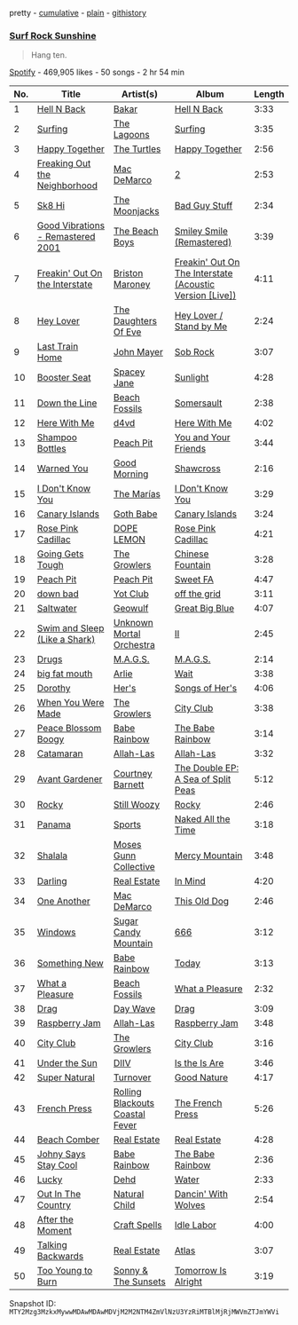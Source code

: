 pretty - [cumulative](/playlists/cumulative/37i9dQZF1DWYzpSJHStHHx.md) - [plain](/playlists/plain/37i9dQZF1DWYzpSJHStHHx) - [githistory](https://github.githistory.xyz/mackorone/spotify-playlist-archive/blob/main/playlists/plain/37i9dQZF1DWYzpSJHStHHx)

### [Surf Rock Sunshine](https://open.spotify.com/playlist/37i9dQZF1DWYzpSJHStHHx)

> Hang ten.

[Spotify](https://open.spotify.com/user/spotify) - 469,905 likes - 50 songs - 2 hr 54 min

| No. | Title | Artist(s) | Album | Length |
|---|---|---|---|---|
| 1 | [Hell N Back](https://open.spotify.com/track/3NRql0A1Ef4RCvT473iqgD) | [Bakar](https://open.spotify.com/artist/3K2Srho6NCF3o9MswGR76H) | [Hell N Back](https://open.spotify.com/album/3aEdbaJGWXbBxn79DgjamF) | 3:33 |
| 2 | [Surfing](https://open.spotify.com/track/299qI1feXBUOAM05oCnizs) | [The Lagoons](https://open.spotify.com/artist/3oK9o2DLbk1VEda7KOMotd) | [Surfing](https://open.spotify.com/album/71o0nACWIR21FEiOzUESXl) | 3:35 |
| 3 | [Happy Together](https://open.spotify.com/track/1JO1xLtVc8mWhIoE3YaCL0) | [The Turtles](https://open.spotify.com/artist/2VIoWte1HPDbZ2WqHd2La7) | [Happy Together](https://open.spotify.com/album/2pMxs38Y5A0mmHrcu3twvB) | 2:56 |
| 4 | [Freaking Out the Neighborhood](https://open.spotify.com/track/3HlK8txWAdtKMrbsqX40pl) | [Mac DeMarco](https://open.spotify.com/artist/3Sz7ZnJQBIHsXLUSo0OQtM) | [2](https://open.spotify.com/album/2XgBQwGRxr4P7cHLDYiqrO) | 2:53 |
| 5 | [Sk8 Hi](https://open.spotify.com/track/253tZyRP0qeH35ch1LVnIP) | [The Moonjacks](https://open.spotify.com/artist/4AqRJ5gzqsHLsIIfBZWT16) | [Bad Guy Stuff](https://open.spotify.com/album/0F017i7jFkJ40Iovj428zv) | 2:34 |
| 6 | [Good Vibrations \- Remastered 2001](https://open.spotify.com/track/5t9KYe0Fhd5cW6UYT4qP8f) | [The Beach Boys](https://open.spotify.com/artist/3oDbviiivRWhXwIE8hxkVV) | [Smiley Smile \(Remastered\)](https://open.spotify.com/album/37rNuexqEXWeSIOiJtn3A9) | 3:39 |
| 7 | [Freakin' Out On the Interstate](https://open.spotify.com/track/0awZwmlC6pxH65KTZpadmX) | [Briston Maroney](https://open.spotify.com/artist/7vtSUU3zpHeYJfX6BPNrJd) | [Freakin' Out On The Interstate \(Acoustic Version \[Live\]\)](https://open.spotify.com/album/0dXQf9UooGFoxLamqfkURl) | 4:11 |
| 8 | [Hey Lover](https://open.spotify.com/track/0bhwnn2xqnBUcMZDcXNuII) | [The Daughters Of Eve](https://open.spotify.com/artist/4Fgj7fAOMYS3rMV4cUN2On) | [Hey Lover / Stand by Me](https://open.spotify.com/album/40RGCmiNjNqOAQjeMDdCWE) | 2:24 |
| 9 | [Last Train Home](https://open.spotify.com/track/0tgBtQ0ISnMQOKorrN9HLX) | [John Mayer](https://open.spotify.com/artist/0hEurMDQu99nJRq8pTxO14) | [Sob Rock](https://open.spotify.com/album/2JmfwvRDitJlTUoLCkp61z) | 3:07 |
| 10 | [Booster Seat](https://open.spotify.com/track/5th1bFGGaXLM7wDBJpcF06) | [Spacey Jane](https://open.spotify.com/artist/6V70yeZQCoSR2M3fyW8qiA) | [Sunlight](https://open.spotify.com/album/0lzBfRwVgShOeiFJaXSEex) | 4:28 |
| 11 | [Down the Line](https://open.spotify.com/track/05ZUxHiGT7VR6ShJjhwJxn) | [Beach Fossils](https://open.spotify.com/artist/1bwUhKRmEkOZ1wuTnV9XjC) | [Somersault](https://open.spotify.com/album/2d7uieZPQtrUi5AQXwdsYV) | 2:38 |
| 12 | [Here With Me](https://open.spotify.com/track/4U4h7WNNyvhpdaDgHSdD4j) | [d4vd](https://open.spotify.com/artist/5y8tKLUfMvliMe8IKamR32) | [Here With Me](https://open.spotify.com/album/1HPTbRqv30KYao7mpuZ6dm) | 4:02 |
| 13 | [Shampoo Bottles](https://open.spotify.com/track/2INUkDPCO1eQlOFmIN5VAC) | [Peach Pit](https://open.spotify.com/artist/6fC2AcsQtd9h4BWELbbire) | [You and Your Friends](https://open.spotify.com/album/3Vk0be2qEuqARxrC6U5ZV3) | 3:44 |
| 14 | [Warned You](https://open.spotify.com/track/3GahMRXI3rL2JVeSLZBRnF) | [Good Morning](https://open.spotify.com/artist/2kMzxA8edU05hvMFU493zJ) | [Shawcross](https://open.spotify.com/album/3KpFXHl7zzp0Cjvww3AUFs) | 2:16 |
| 15 | [I Don't Know You](https://open.spotify.com/track/4cJOLN346rtOty3UPACsao) | [The Marías](https://open.spotify.com/artist/2sSGPbdZJkaSE2AbcGOACx) | [I Don't Know You](https://open.spotify.com/album/5L8VJO457GXReKVVfRhzyM) | 3:29 |
| 16 | [Canary Islands](https://open.spotify.com/track/7MuU7UbVaKyu4HkHBoHwrD) | [Goth Babe](https://open.spotify.com/artist/7o96HO2zrujyATtVsqGhh3) | [Canary Islands](https://open.spotify.com/album/3T0gMffhvjVW4DQi6PUj1L) | 3:24 |
| 17 | [Rose Pink Cadillac](https://open.spotify.com/track/3YC7FYhduZbYObLRCdhANa) | [DOPE LEMON](https://open.spotify.com/artist/7oZLKL1GjYiaAgssXsLmW8) | [Rose Pink Cadillac](https://open.spotify.com/album/0JUuId9ZVeNiCk9KGtAUuv) | 4:21 |
| 18 | [Going Gets Tough](https://open.spotify.com/track/0dEhydwCE5Og4PLKyjfqMR) | [The Growlers](https://open.spotify.com/artist/2RhgnQNC74QoBlaUvT4MEe) | [Chinese Fountain](https://open.spotify.com/album/6exFB8EKturdauvN5XV0ov) | 3:28 |
| 19 | [Peach Pit](https://open.spotify.com/track/0ZK8TGOsngrstVPsnrHbK1) | [Peach Pit](https://open.spotify.com/artist/6fC2AcsQtd9h4BWELbbire) | [Sweet FA](https://open.spotify.com/album/1lhF5c8Q9bzYNwGFwQgYnP) | 4:47 |
| 20 | [down bad](https://open.spotify.com/track/0vjpfpch27QUf1cUs4seDl) | [Yot Club](https://open.spotify.com/artist/6FugQjLquBF4JzATRN70bR) | [off the grid](https://open.spotify.com/album/1i4wFUJBONFpNJLlDGnj56) | 3:11 |
| 21 | [Saltwater](https://open.spotify.com/track/2QSrwZ7iVknZgkfi4aD6cn) | [Geowulf](https://open.spotify.com/artist/01TQ6CLvPSOYGUqRQ3nWgZ) | [Great Big Blue](https://open.spotify.com/album/7DdxUB0yaxk3JTWDhrYFhH) | 4:07 |
| 22 | [Swim and Sleep \(Like a Shark\)](https://open.spotify.com/track/1UcgqK04vVmW8aXV2OxGiZ) | [Unknown Mortal Orchestra](https://open.spotify.com/artist/1LeVJ5GPeYDOVUjxx1y7Rp) | [II](https://open.spotify.com/album/2UrexGLK8RBKbv07j7ui19) | 2:45 |
| 23 | [Drugs](https://open.spotify.com/track/5T545E02gCrnhkPoHXJPxK) | [M.A.G.S.](https://open.spotify.com/artist/1EEbOYIZFHRuGEgL39cN3s) | [M.A.G.S.](https://open.spotify.com/album/02lZc0jdze6xKqeXeAWbyg) | 2:14 |
| 24 | [big fat mouth](https://open.spotify.com/track/0ZiGRciYMWrDvCPNM0T21o) | [Arlie](https://open.spotify.com/artist/6Bllzm0olEwqGwPujaLiuA) | [Wait](https://open.spotify.com/album/7owO1ECjA53Isw9LiIcXKZ) | 3:38 |
| 25 | [Dorothy](https://open.spotify.com/track/7jay75cMfpEIyIkkvmemYr) | [Her's](https://open.spotify.com/artist/77mJc3M7ZT5oOVM7gNdXim) | [Songs of Her's](https://open.spotify.com/album/03gwRG5IvkStFnjPmgjElw) | 4:06 |
| 26 | [When You Were Made](https://open.spotify.com/track/47WtMNT8S9n3eqsCn076Bf) | [The Growlers](https://open.spotify.com/artist/2RhgnQNC74QoBlaUvT4MEe) | [City Club](https://open.spotify.com/album/4LO26juP3UnGdO3mB2imxl) | 3:38 |
| 27 | [Peace Blossom Boogy](https://open.spotify.com/track/0Mfcw67Xb68PJJNsfxRi7L) | [Babe Rainbow](https://open.spotify.com/artist/2UmG7WphL1CMN7mVWyhE7u) | [The Babe Rainbow](https://open.spotify.com/album/3kV1ahDexxqs8NZm4dZKJ2) | 3:14 |
| 28 | [Catamaran](https://open.spotify.com/track/4H0KLsPpr5atperrHGfz3x) | [Allah\-Las](https://open.spotify.com/artist/2yDodJUwXfdHzg4crwslUp) | [Allah\-Las](https://open.spotify.com/album/38lCUdjREYv0ugODkoBif0) | 3:32 |
| 29 | [Avant Gardener](https://open.spotify.com/track/3LueS3mbuB1yaJNN0Ale6U) | [Courtney Barnett](https://open.spotify.com/artist/4OOlG5eBXSkSAAEeKjJb5Y) | [The Double EP: A Sea of Split Peas](https://open.spotify.com/album/5lUc4iyCvw8DxpZa4Fryej) | 5:12 |
| 30 | [Rocky](https://open.spotify.com/track/5uDohC8URXwbGiHAMuKGoa) | [Still Woozy](https://open.spotify.com/artist/4iMO20EPodreIaEl8qW66y) | [Rocky](https://open.spotify.com/album/47pYIGsuBIKvsbAQpipfur) | 2:46 |
| 31 | [Panama](https://open.spotify.com/track/6keyBQK6pA0OApRfM1f0dp) | [Sports](https://open.spotify.com/artist/4AGNJdJiVltImYk1UTLE0K) | [Naked All the Time](https://open.spotify.com/album/4QcHsIfSbjgNzZmxqfRP7N) | 3:18 |
| 32 | [Shalala](https://open.spotify.com/track/0Bl1Gt8R9kjz7JO7SYAuhe) | [Moses Gunn Collective](https://open.spotify.com/artist/66riSKDVOc3vPkeyju0q0o) | [Mercy Mountain](https://open.spotify.com/album/4zM61adzXFpgNQYyBSSufT) | 3:48 |
| 33 | [Darling](https://open.spotify.com/track/36PQh1G6h7n9VWB799fXpI) | [Real Estate](https://open.spotify.com/artist/41SQP16hv1TioVYqdckmxT) | [In Mind](https://open.spotify.com/album/7IQn4jT1WciC5O9DZrxeKv) | 4:20 |
| 34 | [One Another](https://open.spotify.com/track/5gC8P6NwgqxcTYnwml5q5j) | [Mac DeMarco](https://open.spotify.com/artist/3Sz7ZnJQBIHsXLUSo0OQtM) | [This Old Dog](https://open.spotify.com/album/4NNq2vwTapv4fSJcrZbPH7) | 2:46 |
| 35 | [Windows](https://open.spotify.com/track/4gX8uV7Cx0VYsw1nPaL2qC) | [Sugar Candy Mountain](https://open.spotify.com/artist/3y6SKYXXP4lrliD6CzVXH3) | [666](https://open.spotify.com/album/0Y9pFvtCR52aFUxJfKjTMB) | 3:12 |
| 36 | [Something New](https://open.spotify.com/track/24eMGcmzxR64yf45pN4K8i) | [Babe Rainbow](https://open.spotify.com/artist/2UmG7WphL1CMN7mVWyhE7u) | [Today](https://open.spotify.com/album/0AVCRrmv8zuENn81egH8F2) | 3:13 |
| 37 | [What a Pleasure](https://open.spotify.com/track/3FwuOIr8dkrzdAOMUM6sOe) | [Beach Fossils](https://open.spotify.com/artist/1bwUhKRmEkOZ1wuTnV9XjC) | [What a Pleasure](https://open.spotify.com/album/4BfZ2aZSNDlXFx15lgHGcO) | 2:32 |
| 38 | [Drag](https://open.spotify.com/track/0oXwUeFAE6IR2lYhaTpxRT) | [Day Wave](https://open.spotify.com/artist/4ptJIIR10UVlGjN0VntFaK) | [Drag](https://open.spotify.com/album/4hn0zhFiaWgWgA5I9POoA2) | 3:09 |
| 39 | [Raspberry Jam](https://open.spotify.com/track/4fRpUfyqeqTOeunuvRkJ57) | [Allah\-Las](https://open.spotify.com/artist/2yDodJUwXfdHzg4crwslUp) | [Raspberry Jam](https://open.spotify.com/album/4iCizTMmauFrJibEF9TI1G) | 3:48 |
| 40 | [City Club](https://open.spotify.com/track/6Ig2iLUX11ZNpI7EBCZqyt) | [The Growlers](https://open.spotify.com/artist/2RhgnQNC74QoBlaUvT4MEe) | [City Club](https://open.spotify.com/album/4LO26juP3UnGdO3mB2imxl) | 3:16 |
| 41 | [Under the Sun](https://open.spotify.com/track/3cp8xX1N5jewfKU2oY2Y08) | [DIIV](https://open.spotify.com/artist/4OrizGCKhOrW6iDDJHN9xd) | [Is the Is Are](https://open.spotify.com/album/3fSqRdxX8lh5nZHjgzEGl1) | 3:46 |
| 42 | [Super Natural](https://open.spotify.com/track/729EEmzEdLEg6wJo0gqvDO) | [Turnover](https://open.spotify.com/artist/0gLjJuczGWhqKVMmVpIT52) | [Good Nature](https://open.spotify.com/album/7ChpG56flymk0okdZiaIrq) | 4:17 |
| 43 | [French Press](https://open.spotify.com/track/77RHNGjtLP4UlIb7FW1uOu) | [Rolling Blackouts Coastal Fever](https://open.spotify.com/artist/65mMkD9WW39U9Yadv0dWUF) | [The French Press](https://open.spotify.com/album/5k0144ExDJZEx03Pp7VeNn) | 5:26 |
| 44 | [Beach Comber](https://open.spotify.com/track/3tPh7vkXySn2lUEH1NEPyO) | [Real Estate](https://open.spotify.com/artist/41SQP16hv1TioVYqdckmxT) | [Real Estate](https://open.spotify.com/album/0vEt6UkpYZOpKxVO7H7j9Y) | 4:28 |
| 45 | [Johny Says Stay Cool](https://open.spotify.com/track/2EOIrxpEkRXfwnvxk54Up0) | [Babe Rainbow](https://open.spotify.com/artist/2UmG7WphL1CMN7mVWyhE7u) | [The Babe Rainbow](https://open.spotify.com/album/3kV1ahDexxqs8NZm4dZKJ2) | 2:36 |
| 46 | [Lucky](https://open.spotify.com/track/7KkaLfkFpMErkarBZivJbP) | [Dehd](https://open.spotify.com/artist/6yzuBFtT6dK2aQMZJZtcB1) | [Water](https://open.spotify.com/album/5Zqz0ZyO7qdLIvAqaPn2YZ) | 2:33 |
| 47 | [Out In The Country](https://open.spotify.com/track/1FOAgjh0uXXjNTPTwHxZCT) | [Natural Child](https://open.spotify.com/artist/7epIIT85VR8OEggqKO3RSt) | [Dancin' With Wolves](https://open.spotify.com/album/4GFodiOr1aC5Ekr87RhyOl) | 2:54 |
| 48 | [After the Moment](https://open.spotify.com/track/6OONiDEd0JW4K5wcWxnRX7) | [Craft Spells](https://open.spotify.com/artist/16lg8y62dC3J6ok1pNAbFJ) | [Idle Labor](https://open.spotify.com/album/3BTFGccaSVYAHsgBTOL423) | 4:00 |
| 49 | [Talking Backwards](https://open.spotify.com/track/0ZwlxoHAnvkCRjsOrHAleU) | [Real Estate](https://open.spotify.com/artist/41SQP16hv1TioVYqdckmxT) | [Atlas](https://open.spotify.com/album/5k7WCAZPSbJYzjW5SCQ5sn) | 3:07 |
| 50 | [Too Young to Burn](https://open.spotify.com/track/2wygBuUWMXrQujBBlwhDCL) | [Sonny & The Sunsets](https://open.spotify.com/artist/67zR9a98QqWJwpO7wBrGog) | [Tomorrow Is Alright](https://open.spotify.com/album/7K4eMOq0MLq6aQz7Zjkjkh) | 3:19 |

Snapshot ID: `MTY2Mzg3MzkxMywwMDAwMDAwMDVjM2M2NTM4ZmVlNzU3YzRiMTBlMjRjMWVmZTJmYWVi`
